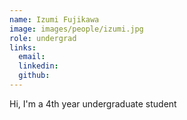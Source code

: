 ```yaml
---
name: Izumi Fujikawa
image: images/people/izumi.jpg
role: undergrad
links:
  email: 
  linkedin: 
  github: 
---
```


Hi, I'm a 4th year undergraduate student
